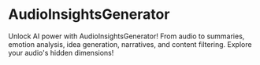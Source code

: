 # AudioInsightsGenerator
Unlock AI power with AudioInsightsGenerator! From audio to summaries, emotion analysis, idea generation, narratives, and content filtering. Explore your audio's hidden dimensions!
